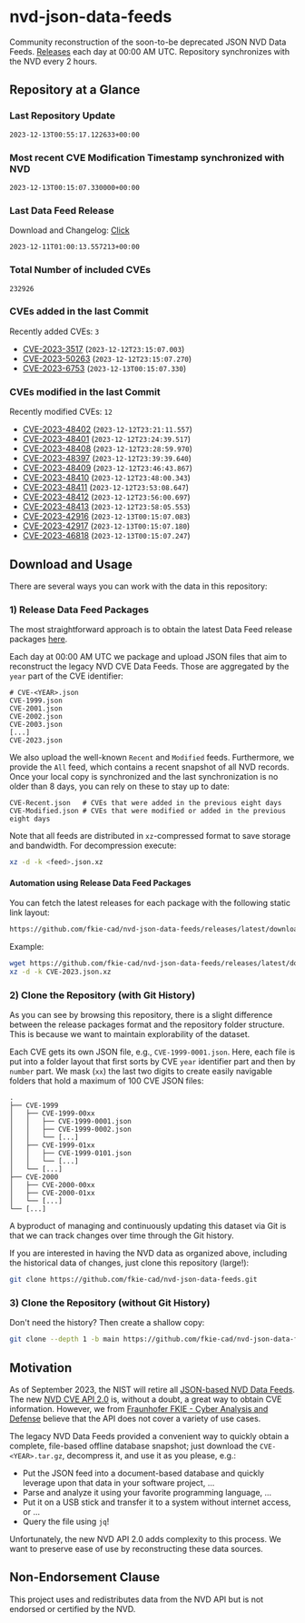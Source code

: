 # nvd-json-data-feeds

Community reconstruction of the soon-to-be deprecated JSON NVD Data Feeds. 
[Releases](https://github.com/fkie-cad/nvd-json-data-feeds/releases/latest) each day at 00:00 AM UTC.
Repository synchronizes with the NVD every 2 hours.

## Repository at a Glance

### Last Repository Update

```plain
2023-12-13T00:55:17.122633+00:00
```

### Most recent CVE Modification Timestamp synchronized with NVD

```plain
2023-12-13T00:15:07.330000+00:00
```

### Last Data Feed Release

Download and Changelog: [Click](https://github.com/fkie-cad/nvd-json-data-feeds/releases/latest)

```plain
2023-12-11T01:00:13.557213+00:00
```

### Total Number of included CVEs

```plain
232926
```

### CVEs added in the last Commit

Recently added CVEs: `3`

* [CVE-2023-3517](CVE-2023/CVE-2023-35xx/CVE-2023-3517.json) (`2023-12-12T23:15:07.003`)
* [CVE-2023-50263](CVE-2023/CVE-2023-502xx/CVE-2023-50263.json) (`2023-12-12T23:15:07.270`)
* [CVE-2023-6753](CVE-2023/CVE-2023-67xx/CVE-2023-6753.json) (`2023-12-13T00:15:07.330`)


### CVEs modified in the last Commit

Recently modified CVEs: `12`

* [CVE-2023-48402](CVE-2023/CVE-2023-484xx/CVE-2023-48402.json) (`2023-12-12T23:21:11.557`)
* [CVE-2023-48401](CVE-2023/CVE-2023-484xx/CVE-2023-48401.json) (`2023-12-12T23:24:39.517`)
* [CVE-2023-48408](CVE-2023/CVE-2023-484xx/CVE-2023-48408.json) (`2023-12-12T23:28:59.970`)
* [CVE-2023-48397](CVE-2023/CVE-2023-483xx/CVE-2023-48397.json) (`2023-12-12T23:39:39.640`)
* [CVE-2023-48409](CVE-2023/CVE-2023-484xx/CVE-2023-48409.json) (`2023-12-12T23:46:43.867`)
* [CVE-2023-48410](CVE-2023/CVE-2023-484xx/CVE-2023-48410.json) (`2023-12-12T23:48:00.343`)
* [CVE-2023-48411](CVE-2023/CVE-2023-484xx/CVE-2023-48411.json) (`2023-12-12T23:53:08.647`)
* [CVE-2023-48412](CVE-2023/CVE-2023-484xx/CVE-2023-48412.json) (`2023-12-12T23:56:00.697`)
* [CVE-2023-48413](CVE-2023/CVE-2023-484xx/CVE-2023-48413.json) (`2023-12-12T23:58:05.553`)
* [CVE-2023-42916](CVE-2023/CVE-2023-429xx/CVE-2023-42916.json) (`2023-12-13T00:15:07.083`)
* [CVE-2023-42917](CVE-2023/CVE-2023-429xx/CVE-2023-42917.json) (`2023-12-13T00:15:07.180`)
* [CVE-2023-46818](CVE-2023/CVE-2023-468xx/CVE-2023-46818.json) (`2023-12-13T00:15:07.247`)


## Download and Usage

There are several ways you can work with the data in this repository:

### 1) Release Data Feed Packages

The most straightforward approach is to obtain the latest Data Feed release packages [here](https://github.com/fkie-cad/nvd-json-data-feeds/releases/latest).

Each day at 00:00 AM UTC we package and upload JSON files that aim to reconstruct the legacy NVD CVE Data Feeds.
Those are aggregated by the `year` part of the CVE identifier:

```
# CVE-<YEAR>.json
CVE-1999.json
CVE-2001.json
CVE-2002.json
CVE-2003.json
[...]
CVE-2023.json
```

We also upload the well-known `Recent` and `Modified` feeds.
Furthermore, we provide the `All` feed, which contains a recent snapshot of all NVD records.
Once your local copy is synchronized and the last synchronization is no older than 8 days, you can rely on these to stay up to date:

```plain
CVE-Recent.json   # CVEs that were added in the previous eight days
CVE-Modified.json # CVEs that were modified or added in the previous eight days
```

Note that all feeds are distributed in `xz`-compressed format to save storage and bandwidth.
For decompression execute:

```sh
xz -d -k <feed>.json.xz
```


#### Automation using Release Data Feed Packages

You can fetch the latest releases for each package with the following static link layout:

```sh
https://github.com/fkie-cad/nvd-json-data-feeds/releases/latest/download/CVE-<YEAR>.json.xz
```

Example:

```sh
wget https://github.com/fkie-cad/nvd-json-data-feeds/releases/latest/download/CVE-2023.json.xz
xz -d -k CVE-2023.json.xz
```

### 2) Clone the Repository (with Git History)

As you can see by browsing this repository, there is a slight difference between the release packages format and the repository folder structure.
This is because we want to maintain explorability of the dataset.

Each CVE gets its own JSON file, e.g., `CVE-1999-0001.json`.
Here, each file is put into a folder layout that first sorts by CVE `year` identifier part and then by `number` part.
We mask (`xx`) the last two digits to create easily navigable folders that hold a maximum of 100 CVE JSON files:

```plain
.
├── CVE-1999
│   ├── CVE-1999-00xx
│   │   ├── CVE-1999-0001.json
│   │   ├── CVE-1999-0002.json
│   │   └── [...]
│   ├── CVE-1999-01xx
│   │   ├── CVE-1999-0101.json
│   │   └── [...]
│   └── [...]
├── CVE-2000
│   ├── CVE-2000-00xx
│   ├── CVE-2000-01xx
│   └── [...]
└── [...]
```

A byproduct of managing and continuously updating this dataset via Git is that we can track changes over time through the Git history.

If you are interested in having the NVD data as organized above, including the historical data of changes, just clone this repository (large!):

```sh
git clone https://github.com/fkie-cad/nvd-json-data-feeds.git
```

### 3) Clone the Repository (without Git History)

Don't need the history? Then create a shallow copy:

```sh
git clone --depth 1 -b main https://github.com/fkie-cad/nvd-json-data-feeds.git
```

## Motivation

As of September 2023, the NIST will retire all [JSON-based NVD Data Feeds](https://nvd.nist.gov/vuln/data-feeds#divRetirementBanner-1).
The new [NVD CVE API 2.0](https://nvd.nist.gov/developers/vulnerabilities) is, without a doubt, a great way to obtain CVE information.
However, we from [Fraunhofer FKIE - Cyber Analysis and Defense](https://www.fkie.fraunhofer.de/en/departments/cad.html) believe that the API does not cover a variety of use cases.

The legacy NVD Data Feeds provided a convenient way to quickly obtain a complete, file-based offline database snapshot; just download the `CVE-<YEAR>.tar.gz`, decompress it, and use it as you please, e.g.:

* Put the JSON feed into a document-based database and quickly leverage upon that data in your software project, ...
* Parse and analyze it using your favorite programming language, ...
* Put it on a USB stick and transfer it to a system without internet access, or ...
* Query the file using `jq`!

Unfortunately, the new NVD API 2.0 adds complexity to this process.
We want to preserve ease of use by reconstructing these data sources.

## Non-Endorsement Clause

This project uses and redistributes data from the NVD API but is not endorsed or certified by the NVD.